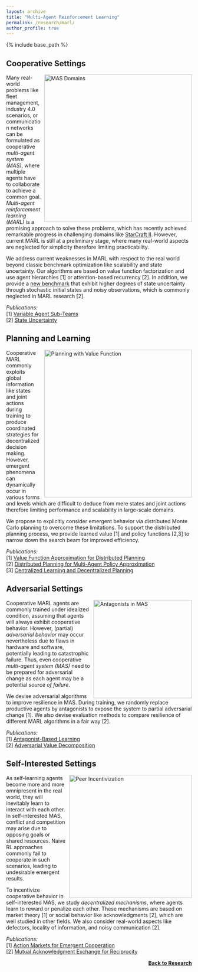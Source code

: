 ```yaml
---
layout: archive
title: "Multi-Agent Reinforcement Learning"
permalink: /research/marl/
author_profile: true
---
```


{% include base_path %}

## Cooperative Settings

<img src="https://thomyphan.github.io/images/research/cooperative_mas_domains.png" style="float:right; width:300pt;padding-left:10px;"  alt="MAS Domains"/>

Many real-world problems like fleet management, industry 4.0 scenarios, or communication networks can be formulated as cooperative *multi-agent system (MAS)*, where multiple agents have to collaborate to achieve a common goal. *Multi-agent reinforcement learning (MARL)* is a promising approach to solve these problems, which has recently achieved remarkable progress in challenging domains like [StarCraft II](https://github.com/oxwhirl/smac). However, current MARL is still at a preliminary stage, where many real-world aspects are neglected for simplicity therefore limiting practicability.

We address current weaknesses in MARL with respect to the real world beyond classic benchmark optimization like scalability and state uncertainty. Our algorithms are based on value function factorization and use agent hierarchies [1] or attention-based recurrency [2]. In addition, we provide a [new benchmark](https://github.com/thomyphan/messy_smac) that exhibit higher degrees of state uncertainty through stochastic initial states and noisy observations, which is commonly neglected in MARL research [2].

*Publications:*  
[1] [Variable Agent Sub-Teams](https://thomyphan.github.io/publication/2021-12-01-neurips-phan)  
[2] [State Uncertainty](https://thomyphan.github.io/publication/2023-07-01-icml-phan)  

## Planning and Learning

<img src="https://thomyphan.github.io/images/research/planning_value_function_2.png" style="float:right; width:300pt;padding-left:10px;"  alt="Planning with Value Function"/>

Cooperative MARL commonly exploits global information like states and joint actions during training to produce coordinated strategies for decentralized decision making. However, emergent phenomena can dynamically occur in various forms and levels which are difficult to deduce from mere states and joint actions therefore limiting performance and scalability in large-scale domains.

We propose to explicitly consider emergent behavior via distributed Monte Carlo planning to overcome these limitations. To support the distributed planning process, we provide learned value [1] and policy functions [2,3] to narrow down the search beam for improved efficiency.

*Publications:*  
[1] [Value Function Approximation for Distributed Planning](https://thomyphan.github.io/publication/2018-06-01-aamas-phan)  
[2] [Distributed Planning for Multi-Agent Policy Approximation](https://thomyphan.github.io/publication/2019-05-01-aamas-phan)  
[3] [Centralized Learning and Decentralized Planning](https://thomyphan.github.io/publication/2020-05-01-ala-phan)  

## Adversarial Settings

<img src="https://thomyphan.github.io/images/research/resilience_research.png" title="Smart Factory with Antagonists" style="float:right; width:200pt;padding-left:10px;"  alt="Antagonists in MAS"/>

Cooperative MARL agents are commonly trained under idealized condition, assuming that agents will always exhibit cooperative behavior. However, (partial) *adversarial behavior* may occur nevertheless due to flaws in hardware and software, potentially leading to catastrophic failure. Thus, even cooperative *multi-agent system (MAS)* need to be prepared for adversarial change as each agent may be a potential *source of failure*.

We devise adversarial algorithms to improve resilience in MAS. During training, we randomly replace productive agents by antagonists to expose the system to partial adversarial change [1]. We also devise evaluation methods to compare resilience of different MARL algorithms in a fair way [2].

*Publications:*   
[1] [Antagonist-Based Learning](https://thomyphan.github.io/publication/2020-05-01-aamas-phan)  
[2] [Adversarial Value Decomposition](https://thomyphan.github.io/publication/2021-02-01-aaai-phan)  

## Self-Interested Settings

<img src="https://thomyphan.github.io/images/research/peer_incentivization.png" style="float:right; width:250pt;padding-left:10px;"  alt="Peer Incentivization"/>

As self-learning agents become more and more omnipresent in the real world, they will inevitably learn to interact with each other. In self-interested MAS, conflict and competition may arise due to opposing goals or shared resources. Naive RL approaches commonly fail to cooperate in such scenarios, leading to undesirable emergent results.

To incentivize cooperative behavior in self-interested MAS, we study *decentralized mechanisms*, where agents learn to reward or penalize each other. These mechanisms are based on market theory [1] or social behavior like acknowledgments [2], which are well studied in other fields. We also consider real-world aspects like defectors, locality of information, and noisy communication [2].

*Publications:*  
[1] [Action Markets for Emergent Cooperation](https://thomyphan.github.io/publication/2018-08-01-icann-schmid)  
[2] [Mutual Acknowledgment Exchange for Reciprocity](https://thomyphan.github.io/publication/2022-05-01-aamas-phan)  

<div style="float: right;">
    <a href="https://thomyphan.github.io/research/"><strong>Back to Research</strong></a>
</div>